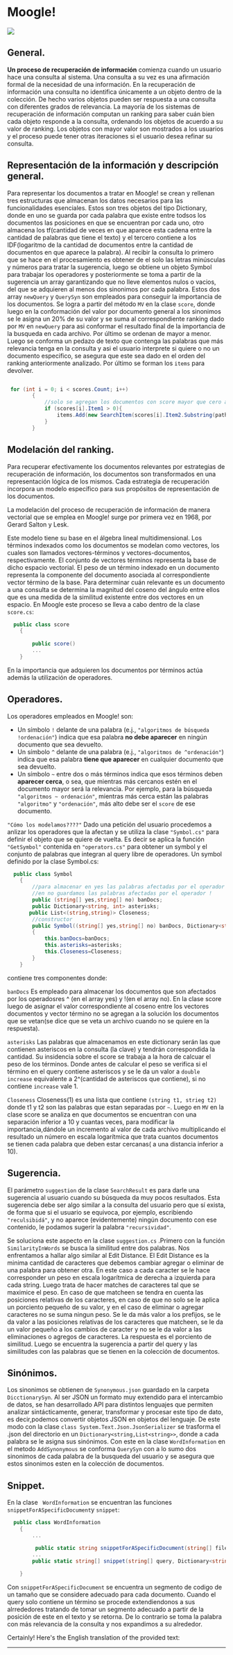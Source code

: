 # Moogle!

![](MoogleEdited.jpg)

## General.

**Un proceso de recuperación de información** comienza cuando un usuario hace una consulta al sistema. Una consulta a su vez es una afirmación formal de la necesidad de una información. En la recuperación de información una consulta no identifica únicamente a un objeto dentro de la colección. De hecho varios objetos pueden ser respuesta a una consulta con diferentes grados de relevancia. La mayoría de los sistemas de recuperación de información computan un ranking para saber cuán bien cada objeto responde a la consulta, ordenando los objetos de acuerdo a su valor de ranking. Los objetos con mayor valor son mostrados a los usuarios y el proceso puede tener otras iteraciones si el usuario desea refinar su consulta.

## Representación de la información y descripción general.
Para representar los documentos a tratar en Moogle! se crean y rellenan tres estructuras que almacenan los datos necesarios para las funcionalidades esenciales.
Estos son tres objetos del tipo Dictionary, donde en uno se guarda por cada palabra que existe entre todsos los documentos las posiciones en que se encuentran por cada uno, otro almacena los tf(cantidad de veces en que aparece esta cadena entre la cantidad de palabras que tiene el texto) y el tercero contiene a los IDF(logaritmo de la cantidad de documentos entre la cantidad de documentos en que aparece la palabra).
Al recibir la consulta lo primero que se hace en el procesamiento es obtener de el solo las letras minúsculas y números para tratar la sugerencia, luego se obtiene un objeto Symbol para trabajar los operadores y posteriormente se toma a partir de la sugerencia un array garantizando que no lleve elementos nulos o vacios, del que se adquieren al menos dos sinonimos por cada palabra. 
Estos dos array `newQuery` y `QuerySyn` son empleados para conseguir la importancia de los documentos. Se logra a partir del método `MV` en la clase `score`, donde luego en la conformación del valor por documento general a los sinonimos se le asigna un 20% de su valor y se suma al correspondiente ranking dado por `MV` en `newQuery` para asi conformar el resultado final de la importancia de la busqueda en cada archivo. Por último se ordenan de mayor a menor.
Luego se conforma un pedazo de texto que contenga las palabras que más relevancia tenga en la consulta y asi el usuario interprete si quiere o no un documento especifico, se asegura que este sea dado en el orden del ranking anteriormente analizado.
Por último se forman los `items` para devolver.

```cs

 for (int i = 0; i < scores.Count; i++)
        {
            //solo se agregan los documentos con score mayor que cero a los resultados de la busqueda.
            if (scores[i].Item1 > 0){
                items.Add(new SearchItem(scores[i].Item2.Substring(path.Length+1), snippet[i], (float)scores[i].Item1));
            }
        }
```    


## Modelación del ranking.

Para recuperar efectivamente los documentos relevantes por estrategias de recuperación de información, los documentos son transformados en una representación lógica de los mismos. Cada estrategia de recuperación incorpora un modelo específico para sus propósitos de representación de los documentos.

La modelación del proceso de recuperación de información de manera vectorial que se emplea en Moogle! surge por primera vez en 1968, por Gerard Salton y Lesk.

Este modelo tiene su base en el álgebra lineal multidimensional. Los términos indexados como los documentos se modelan como vectores, los cuales son llamados vectores-términos y vectores-documentos, respectivamente. El conjunto de vectores términos representa la base de dicho espacio vectorial. El peso de un término indexado en un documento representa la componente del documento asociada al correspondiente vector término de la base. Para determinar cuán relevante es un documento a una consulta se determina la magnitud del coseno del ángulo entre ellos que es una medida de la similitud existente entre dos vectores en un espacio.
En Moogle este proceso se lleva a cabo dentro de la clase `score.cs`:

```cs
  public class score
    {
  
        public score()
        ...
    }
```
En la importancia que adquieren los documentos por términos actúa además la utilización de operadores.

## Operadores.
Los operadores empleados en Moogle! son:
- Un símbolo `!` delante de una palabra (e.j., `"algoritmos de búsqueda !ordenación"`) indica que esa palabra **no debe aparecer** en ningún documento que sea devuelto.
- Un símbolo `^` delante de una palabra (e.j., `"algoritmos de ^ordenación"`) indica que esa palabra **tiene que aparecer** en cualquier documento que sea devuelto.
- Un símbolo `~` entre dos o más términos indica que esos términos deben **aparecer cerca**, o sea, que mientras más cercanos estén en el documento mayor será la relevancia. Por ejemplo, para la búsqueda `"algoritmos ~ ordenación"`, mientras más cerca están las palabras `"algoritmo"` y `"ordenación"`, más alto debe ser el `score` de ese documento.

`"Cómo los modelamos????"`
Dado una petición del usuario procedemos a anlizar los operadores que la afectan y se utiliza la clase `"Symbol.cs"` para definir el objeto que se quiere de vuelta. Es decir se aplica la función `"GetSymbol"` contenida en `"operators.cs"` para obtener un symbol y el conjunto de palabras que integran al query libre de operadores.
Un symbol definido por la clase Symbol.cs:

```cs
  public class Symbol
    {
        //para almacenar en yes las palabras afectadas por el operador ^(yes porque esas palabras deben aparecer en el documento)
        //en no guardamos las palabras afectadas por el operador !
        public (string[] yes,string[] no) banDocs;
        public Dictionary<string, int> asterisks;
       public List<(string,string)> Closeness;
        //constructor
        public Symbol((string[] yes,string[] no) banDocs, Dictionary<string, int> asterisks,List<(string,string)> Closeness)
        {
            this.banDocs=banDocs;
            this.asterisks=asterisks;
            this.Closeness=Closeness;
        }
    }
```

contiene tres componentes donde:

`banDocs` 
Es empleado para almacenar  los documentos que son afectados por los operadosres ^ (en el array yes) y !(en el array no). En la clase score luego de asignar el valor correspondiente al coseno entre los vectores documentos y vector término no se agregan a la solución  los documentos que se vetan(se dice que se veta un archivo cuando no se quiere en la respuesta).


`asterisks`
Las palabras que almacenamos en este dictionary serán las que contienen asteriscos en la consulta (la clave) y tendrán correspondida la cantidad. Su insidencia sobre el score se trabaja a la hora de calcuar el peso de los términos. Donde antes de calcular el peso se verifica si el término en el query contiene asteriscos y se le da un valor a `double increase` equivalente a 2^(cantidad de asteriscos que contiene), si no contiene `increase` vale 1.

`Closeness`
 Closeness(1) es una lista que contiene `(string t1, strieg t2)` donde t1 y t2 son las palabras que estan separadas por `~`. Luego en `MV` en la clase score se analiza en que documentos se encuentran con una separación inferior a 10 y cuantas veces, para modificar la importancia,dándole un incremento al valor de cada archivo multiplicando el resultado un número en escala logarítmica que trata cuantos documentos se tienen cada palabra que deben estar cercanas( a una distancia inferior a 10).  

 ## Sugerencia.

 El parámetro `suggestion` de la clase `SearchResult` es para darle una sugerencia al usuario cuando su búsqueda da muy pocos resultados. Esta sugerencia debe ser algo similar a la consulta del usuario pero que sí exista, de forma que si el usuario se equivoca, por ejemplo, escribiendo `"reculsibidá"`, y no aparece (evidentemente) ningún documento con ese contenido, le podamos sugerir la palabra `"recursividad"`.
 
 Se soluciona este aspecto en la clase `suggestion.cs` .Primero con la función `SimilarityInWords` se busca la similitud entre dos palabras. Nos enfrentamos a hallar algo similar al Edit Distance. El Edit Distance es la minima cantidad de caracteres que debemos cambiar agregar o eliminar de una palabra para obtener otra. En este caso a cada caracter se le hace corresponder un peso en escala logarítmica de derecha a izquierda para cada string. Luego trata de hacer  matches de caracteres tal que se maximice el peso. En caso de que matcheen se tendra en cuenta las posiciones relativas de los caracteres, en caso de que no solo se le aplica un porciento pequeño de su valor, y en el caso de eliminar o agregar caracteres no se suma ningun peso. Se le da más valor a los prefijos, se le da valor a las posiciones relativas de los caracteres que matcheen, se le da un valor pequeño a los cambios de caracter y no se le da valor a las eliminaciones o agregos de caracteres. La respuesta es el porciento de similitud. Luego se encuentra la sugerencia a partir del query y las similitudes con las palabras que se tienen en la colección de documentos.

 ## Sinónimos.
 Los sinonimos se obtienen de `Synonymous.json` guardado en la carpeta `DicctionarySyn`. 
 Al ser JSON un formato muy extendido para el intercambio de datos, se han desarrollado API para distintos lenguajes  que permiten analizar sintácticamente, generar, transformar y procesar este tipo de dato, es decir,podemos convertir objetos JSON en objetos del lenguaje. De este modo con la clase `class System.Text.Json.JsonSerializer` se trasforma el .json del directorio en un `Dictionary<string,List<string>>`, donde a cada palabra se le asigna sus sinónimos.
    Con este en la clase `WordInformation` en el metodo `AddSynonymous` se conforma `QuerySyn` con a lo sumo dos sinonimos de cada palabra de la busqueda del usuario y se asegura que estos sinonimos esten en la colección de documentos.
 

 ## Snippet.
 En la clase ` WordInformation` se encuentran las funciones `snippetForASpecificDocument`y `snippet`:

```cs
  public class WordInformation
    {
        ...

         public static string snippetForASpecificDocument(string[] files,string[] queryWords, Dictionary<string, (string[] t1, List<int[]> t2)> dictionary, string pathToDocument, Symbol symbol){...}
        ...
        public static string[] snippet(string[] query, Dictionary<string, (string[] t1, List<int[]> t2)> dictionary, string[] files, Symbol symbol){...}...
        
    }    

```

Con `snippetForASpecificDocument` se encuentra un segmento de codigo de un tamaño que se considere adecuado para cada documento.
Cuando el query solo contiene un término se procede extendiendonos a sus alrrededores tratando de tomar un segmento adecuado a partir de la posición de este en el texto y se retorna. De lo contrario se toma la palabra con más relevancia de la consulta y nos expandimos a su alrededor.

Certainly! Here's the English translation of the provided text:

---



